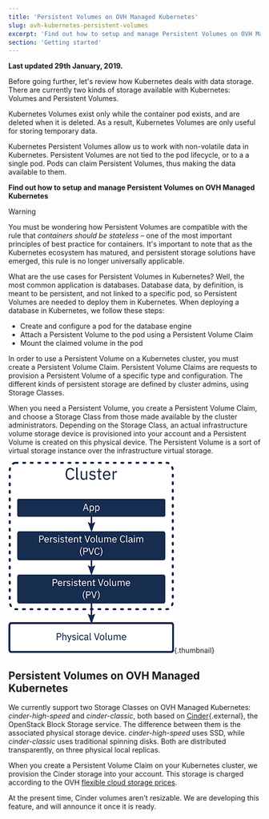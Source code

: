 ```yaml
---
title: 'Persistent Volumes on OVH Managed Kubernetes'
slug: ovh-kubernetes-persistent-volumes
excerpt: 'Find out how to setup and manage Persistent Volumes on OVH Managed Kubernetes'
section: 'Getting started'
---
```


**Last updated 29th January, 2019.**

Before going further, let's review how Kubernetes deals with data storage. There are currently two kinds of storage available with Kubernetes: Volumes and Persistent Volumes. 

Kubernetes Volumes exist only while the container pod exists, and are deleted when it is deleted. As a result, Kubernetes Volumes are only useful for storing temporary data.

Kubernetes Persistent Volumes allow us to work with non-volatile data in Kubernetes. Persistent Volumes are not tied to the pod lifecycle, or to a a single pod. Pods can claim Persistent Volumes, thus making the data available to them. 

**Find out how to setup and manage Persistent Volumes on OVH Managed Kubernetes**

> [!warning]
> You must be wondering how Persistent Volumes are compatible with the rule that *containers should be stateless* – one of the most important principles of best practice for containers. It's important to note that as the Kubernetes ecosystem has matured, and persistent storage solutions have emerged, this rule is no longer universally applicable. 
>

What are the use cases for Persistent Volumes in Kubernetes? Well, the most common application is databases. Database data, by definition, is meant to be persistent, and not linked to a specific pod, so Persistent Volumes are needed to deploy them in Kubernetes. When deploying a database in Kubernetes, we follow these steps:

- Create and configure a pod for the database engine
- Attach a Persistent Volume to the pod using a Persistent Volume Claim
- Mount the claimed volume in the pod

In order to use a Persistent Volume on a Kubernetes cluster, you must create a Persistent Volume Claim. Persistent Volume Claims are requests to provision a Persistent Volume of a specific type and configuration. The different kinds of persistent storage are defined by cluster admins, using Storage Classes.

When you need a Persistent Volume, you create a Persistent Volume Claim, and choose a Storage Class from those made available by the cluster administrators. Depending on the Storage Class, an actual infrastructure volume storage device is provisioned into your account and a Persistent Volume is created on this physical device. The Persistent Volume is a sort of virtual storage instance over the infrastructure virtual storage.

![persistent-volumes](images/working-with-persistent-volumes-01.png){.thumbnail}

## Persistent Volumes on OVH Managed Kubernetes

We currently support two Storage Classes on OVH Managed Kubernetes: *cinder-high-speed* and *cinder-classic*, both based on [Cinder](https://docs.openstack.org/cinder/latest/){.external}, the OpenStack Block Storage service. The difference between them is the associated physical storage device. *cinder-high-speed* uses SSD, while *cinder-classic* uses traditional spinning disks. Both are distributed transparently, on three physical local replicas.

When you create a Persistent Volume Claim on your Kubernetes cluster, we provision the Cinder storage into your account. This storage is charged according to the OVH [flexible cloud storage prices](https://www.ovh.com/world/public-cloud/storage/additional-disks/).

At the present time, Cinder volumes aren't resizable. We are developing this feature, and will announce it once it is ready.
